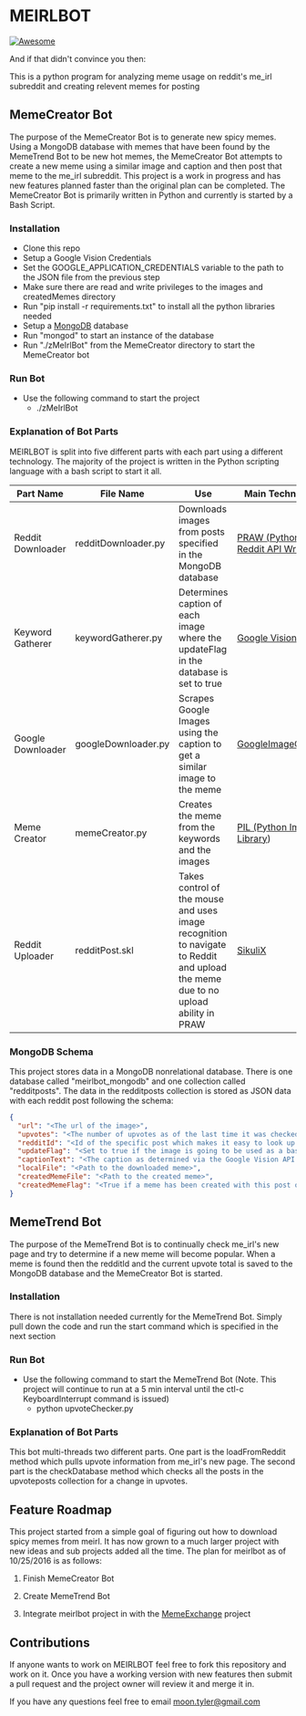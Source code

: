 # MEIRLBOT
[![Awesome](https://cdn.rawgit.com/sindresorhus/awesome/d7305f38d29fed78fa85652e3a63e154dd8e8829/media/badge.svg)](https://github.com/sindresorhus/awesome)

And if that didn't convince you then:

This is a python program for analyzing meme usage on reddit's me_irl subreddit and creating relevent memes for posting

## MemeCreator Bot
The purpose of the MemeCreator Bot is to generate new spicy memes. Using a MongoDB database with memes that have been found by the MemeTrend Bot to be new hot memes, the MemeCreator Bot attempts to create a new meme using a similar image and caption and then post that meme to the me_irl subreddit. This project is a work in progress and has new features planned faster than the original plan can be completed. The MemeCreator Bot is primarily written in Python and currently is started by a Bash Script.

### Installation
* Clone this repo
* Setup a Google Vision Credentials
* Set the GOOGLE_APPLICATION_CREDENTIALS variable to the path to the JSON file from the previous step
* Make sure there are read and write privileges to the images and createdMemes directory
* Run "pip install -r requirements.txt" to install all the python libraries needed
* Setup a [MongoDB](https://www.mongodb.com/) database
* Run "mongod" to start an instance of the database
* Run "./zMeIrlBot" from the MemeCreator directory to start the MemeCreator bot

### Run Bot
* Use the following command to start the project
  - ./zMeIrlBot <reddit subreddit name>

### Explanation of Bot Parts
MEIRLBOT is split into five different parts with each part using a different technology. The majority of the project is written in the Python scripting language with a bash script to start it all. 

| Part Name       | File Name     | Use                              | Main Technology       | Language       |
| ------------- | ------------- | -------------------------------- | --------------------- | -------------- |
| Reddit Downloader| redditDownloader.py| Downloads images from posts specified in the MongoDB database | [PRAW (Python Reddit API Wrapper](https://praw.readthedocs.io/en/stable/)) | Python  |
| Keyword Gatherer | keywordGatherer.py | Determines caption of each image where the updateFlag in the database is set to true | [Google Vision API](https://cloud.google.com/vision/) | Python |
| Google Downloader | googleDownloader.py | Scrapes Google Images using the caption to get a similar image to the meme | [GoogleImageCrawler](https://pypi.python.org/pypi/icrawler/0.2.2) | Python |
| Meme Creator | memeCreator.py | Creates the meme from the keywords and the images | [PIL (Python Image Library](http://www.pythonware.com/products/pil/)) | Python |
| Reddit Uploader | redditPost.skl | Takes control of the mouse and uses image recognition to navigate to Reddit and upload the meme due to no upload ability in PRAW | [SikuliX](http://www.sikulix.com/) | Sikuli (Using Python) |


### MongoDB Schema
This project stores data in a MongoDB nonrelational database. There is one database called "meirlbot_mongodb" and one collection called "redditposts". The data in the redditposts collection is stored as JSON data with each reddit post following the schema:
```JSON
{
  "url": "<The url of the image>",
  "upvotes": "<The number of upvotes as of the last time it was checked>",
  "redditId": "<Id of the specific post which makes it easy to look up the post using [PRAW](https://praw.readthedocs.io/en/stable)>",
  "updateFlag": "<Set to true if the image is going to be used as a base for a meme. Only true if there is more upvotes currently then there is in the upvotes field in the database>",
  "captionText": "<The caption as determined via the Google Vision API OCR>",
  "localFile": "<Path to the downloaded meme>",
  "createdMemeFile": "<Path to the created meme>",
  "createdMemeFlag": "<True if a meme has been created with this post or false if it has not>"
}
```

## MemeTrend Bot
The purpose of the MemeTrend Bot is to continually check me_irl's new page and try to determine if a new meme will become popular. When a meme is found then the redditId and the current upvote total is saved to the MongoDB database and the MemeCreator Bot is started.

### Installation
There is not installation needed currently for the MemeTrend Bot. Simply pull down the code and run the start command which is specified in the next section

### Run Bot
* Use the following command to start the MemeTrend Bot (Note. This project will continue to run at a 5 min interval until the ctl-c KeyboardInterrupt command is issued)
  - python upvoteChecker.py
  
### Explanation of Bot Parts
This bot multi-threads two different parts. One part is the loadFromReddit method which pulls upvote information from me_irl's new page. The second part is the checkDatabase method which checks all the posts in the upvoteposts collection for a change in upvotes.

## Feature Roadmap
This project started from a simple goal of figuring out how to download spicy memes from meirl. It has now grown to a much larger project with new ideas and sub projects added all the time. The plan for meirlbot as of 10/25/2016 is as follows:

1. Finish MemeCreator Bot

2. Create MemeTrend Bot
 
3. Integrate meirlbot project in with the [MemeExchange](https://github.com/tmoon8730/MemeExchange) project

## Contributions
If anyone wants to work on MEIRLBOT feel free to fork this repository and work on it. Once you have a working version with new features then submit a pull request and the project owner will review it and merge it in.

If you have any questions feel free to email moon.tyler@gmail.com
